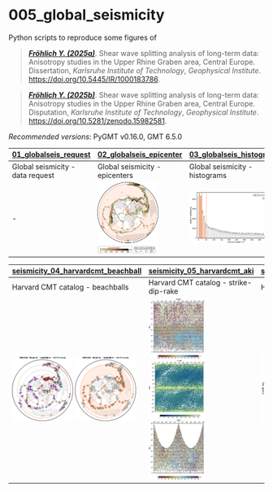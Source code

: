 # 005_global_seismicity

Python scripts to reproduce some figures of

> [**_Fröhlich Y. (2025a)_**](https://doi.org/10.5445/IR/1000183786).
> Shear wave splitting analysis of long-term data: Anisotropy studies in the Upper Rhine Graben area, Central Europe.
> Dissertation, *Karlsruhe Institute of Technology*, *Geophysical Institute*.
> https://doi.org/10.5445/IR/1000183786.

> [**_Fröhlich Y. (2025b)_**](https://doi.org/10.5281/zenodo.15982581).
> Shear wave splitting analysis of long-term data: Anisotropy studies in the Upper Rhine Graben area, Central Europe.
> Disputation, *Karlsruhe Institute of Technology*, *Geophysical Institute*.
> https://doi.org/10.5281/zenodo.15982581.

_Recommended versions_: PyGMT v0.16.0, GMT 6.5.0

| **[01_globalseis_request](https://github.com/yvonnefroehlich/GMT_PyGMT_plotting/tree/add-harvardcmt/005_global_seismicity/seismicity_01_globalseis_request.py)** | **[02_globalseis_epicenter](https://github.com/yvonnefroehlich/GMT_PyGMT_plotting/tree/add-harvardcmt/005_global_seismicity/seismicity_02_globalseis_epicenter.py)** | **[03_globalseis_histogram](https://github.com/yvonnefroehlich/GMT_PyGMT_plotting/tree/add-harvardcmt/005_global_seismicity/seismicity_03_globalseis_histogram.py)** |
| --- | --- | --- |
| Global seismicity - data request | Global seismicity - epicenters | Global seismicity - histograms |
| - | <img src="https://github.com/yvonnefroehlich/gmt-pygmt-plotting/raw/add-harvardcmt/005_global_seismicity/02_out_figs/map_globalseis_19910101to20191231_mw6to10_epi_colorCMAP_rangemarkedYES.png" width="120"> | <img src="https://github.com/yvonnefroehlich/gmt-pygmt-plotting/raw/add-harvardcmt/005_global_seismicity/02_out_figs/histo_globalseis_19910101to20191231_mw6to10_hdepth.png" width="220"> |

| **[seismicity_04_harvardcmt_beachball](https://github.com/yvonnefroehlich/GMT_PyGMT_plotting/tree/add-harvardcmt/005_global_seismicity/seismicity_04_harvardcmt_beachball.py)** | **[seismicity_05_harvardcmt_aki](https://github.com/yvonnefroehlich/GMT_PyGMT_plotting/tree/add-harvardcmt/005_global_seismicity/seismicity_05_harvardcmt_aki.py)** | **[seismicity_06_harvardcmt_time](https://github.com/yvonnefroehlich/GMT_PyGMT_plotting/tree/add-harvardcmt/005_global_seismicity/seismicity_06_harvardcmt_time.py)** |
| --- | --- | --- |
| Harvard CMT catalog - beachballs | Harvard CMT catalog - strike-dip-rake | Harvard CMT catalog - time |
| <img src="https://github.com/yvonnefroehlich/gmt-pygmt-plotting/raw/add-harvardcmt/005_global_seismicity/02_out_figs/map_harvardcmt_2020to2025_mw6to10_beachball_fault_rakeD10deg_depth10to20km.png" width="120"> <img src="https://github.com/yvonnefroehlich/gmt-pygmt-plotting/raw/add-harvardcmt/005_global_seismicity/02_out_figs/map_harvardcmt_2020to2025_mw6to10_beachball_xks_depth10to20km.png" width="120"> | <img src="https://github.com/yvonnefroehlich/gmt-pygmt-plotting/raw/add-harvardcmt/005_global_seismicity/02_out_figs/plot_harvardcmt_1976to2025_strike_dip_rake_mw5.png" width="110"> <img src="https://github.com/yvonnefroehlich/gmt-pygmt-plotting/raw/add-harvardcmt/005_global_seismicity/02_out_figs/plot_harvardcmt_1976to2025_strike_rake_dip_mw5.png" width="110"> <img src="https://github.com/yvonnefroehlich/gmt-pygmt-plotting/raw/add-harvardcmt/005_global_seismicity/02_out_figs/plot_harvardcmt_1976to2025_rake_dip_strike_mw5.png" width="110"> | <img src="https://github.com/yvonnefroehlich/gmt-pygmt-plotting/raw/add-harvardcmt/005_global_seismicity/02_out_figs/plot_harvardcmt_1976to2025_year_day_hd20km_mw5p0.png" width="180"> |
